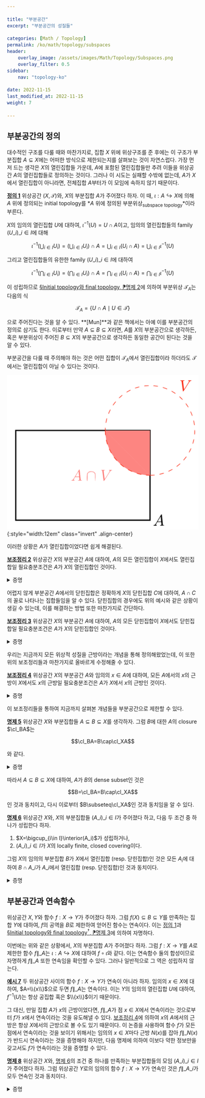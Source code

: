 ```yaml
---

title: "부분공간"
excerpt: "부분공간의 성질들"

categories: [Math / Topology]
permalink: /ko/math/topology/subspaces
header:
    overlay_image: /assets/images/Math/Topology/Subspaces.png
    overlay_filter: 0.5
sidebar: 
    nav: "topology-ko"

date: 2022-11-15
last_modified_at: 2022-11-15
weight: 7

---
```


## 부분공간의 정의

대수적인 구조를 다룰 때와 마찬가지로, 집합 $X$ 위에 위상구조를 준 후에는 이 구조가 부분집합 $A\subseteq X$에는 어떠한 방식으로 제한되는지를 살펴보는 것이 자연스럽다. 가장 먼저 드는 생각은 $X$의 열린집합들 가운데, $A$에 포함된 열린집합들만 추려 이들을 위상공간 $A$의 열린집합들로 정의하는 것이다. 그러나 이 시도는 실패할 수밖에 없는데, $A$가 $X$에서 열린집합이 아니라면, 전체집합 $A$부터가 이 모임에 속하지 않기 때문이다. 

<div class="definition" markdown="1">

<ins id="def1">**정의 1**</ins> 위상공간 $(X,\mathcal{T})$와, $X$의 부분집합 $A$가 주어졌다 하자. 이 때, $\iota:A\hookrightarrow X$에 의해 $A$ 위에 정의되는 initial topology를 *$A$ 위에 정의된 부분위상<sub>subspace topology</sub>*이라 부른다.

</div>

$X$의 임의의 열린집합 $U$에 대하여, $\iota^{-1}(U)=U\cap A$이고, 임의의 열린집합들의 family $(U\_i)\_{i\in I}$에 대해

$$\iota^{-1}\left(\bigcup_{i\in I} U_i\right)=\left(\bigcup_{i\in I} U_i\right)\cap A=\bigcup_{i\in I} (U_i\cap A)=\bigcup_{i\in I} \iota^{-1}(U)$$

그리고 열린집합들의 유한한 family $(U\_i)\_{i\in I}$에 대하여

$$\iota^{-1}\left(\bigcap_{i\in I} U_i\right)=\left(\bigcap_{i\in I} U_i\right)\cap A=\bigcap_{i\in I} (U_i\cap A)=\bigcap_{i\in I} \iota^{-1}(U)$$

이 성립하므로 [§Initial topology와 final topology, ⁋명제 2](/ko/math/topology/initial_and_final_topology#prop2)에 의하여 부분위상 $\mathcal{T}_A$는 다음의 식

$$\mathcal{T}_A=\{U\cap A\mid U\in\mathcal{T}\}$$

으로 주어진다는 것을 알 수 있다. **[Mun]**과 같은 책에서는 아예 이를 부분공간의 정의로 삼기도 한다. 이로부터 만약 $A\subseteq B\subseteq X$라면, $A$를 $X$의 부분공간으로 생각하든, 혹은 부분위상이 주어진 $B\subseteq X$의 부분공간으로 생각하든 동일한 공간이 된다는 것을 알 수 있다.

부분공간을 다룰 때 주의해야 하는 것은 어떤 집합이 $\mathcal{T}_A$에서 열린집합이라 하더라도 $\mathcal{T}$에서는 열린집합이 아닐 수 있다는 것이다.

![open_in_subspace_but_not_in_whole](/assets/images/Math/Topology/Subspaces-1.png){:style="width:12em"  class="invert" .align-center}

이러한 상황은 $A$가 열린집합이었다면 쉽게 해결된다.

<div class="proposition" markdown="1">

<ins id="lem2" markdown="1">**보조정리 2**</ins> 위상공간 $X$의 부분공간 $A$에 대하여, $A$의 모든 열린집합이 $X$에서도 열린집합일 필요충분조건은 $A$가 $X$의 열린집합인 것이다.

</div>
<details class="proof" markdown="1">
<summary>증명</summary>

$A$는 $A$에서 열린집합이므로 한쪽 방향은 자명하다.

반대 방향의 경우, $A$의 임의의 열린집합을 택하면 이를 $U\cap A$로 쓸 수 있도록 하는 $X$의 열린집합 $U$가 존재하는데, $A$ 또한 열린집합이므로 $U\cap A$도 열린집합이 된다.

</details>

어렵지 않게 부분공간 $A$에서의 닫힌집합은 정확하게 $X$의 닫힌집합 $C$에 대하여, $A\cap C$의 꼴로 나타나는 집합들임을 알 수 있다. 닫힌집합의 경우에도 위의 예시와 같은 상황이 생길 수 있는데, 이를 해결하는 방법 또한 마찬가지로 간단하다.

<div class="proposition" markdown="1">

<ins id="lem3">**보조정리 3**</ins> 위상공간 $X$의 부분공간 $A$에 대하여, $A$의 모든 닫힌집합이 $X$에서도 닫힌집합일 필요충분조건은 $A$가 $X$의 닫힌집합인 것이다.

</div>
<details class="proof" markdown="1">
<summary>증명</summary>

$A$는 $A$에서 닫힌집합이므로 한쪽 방향은 자명하다.

반대 방향의 경우, $A$의 임의의 닫힌집합을 택하면 이를 $U\cap A$로 쓸 수 있도록 하는 $X$의 닫힌집합 $U$가 존재하는데, $A$ 또한 닫힌집합이므로 $U\cap A$도 닫힌집합이 된다.

</details>

우리는 지금까지 모든 위상적 성질을 근방이라는 개념을 통해 정의해왔었는데, 이 또한 위의 보조정리들과 마찬가지로 올바르게 수정해줄 수 있다.

<div class="proposition" markdown="1">

<ins id="lem4">**보조정리 4**</ins> 위상공간 $X$의 부분공간 $A$와 임의의 $x\in A$에 대하여, 모든 $A$에서의 $x$의 근방이 $X$에서도 $x$의 근방일 필요충분조건은 $A$가 $X$에서 $x$의 근방인 것이다.

</div>
<details class="proof" markdown="1">
<summary>증명</summary>

$A$는 $A$에서 $x$의 근방이므로 한쪽 방향은 자명하다.

반대 방향의 경우, $x$의 $A$에서의 임의의 근방 $U$을 택하자. 그럼 $U$에 포함되는 $x$의 ($A$에서의) 열린근방 $U'$가 존재한다. 한편 $A$가 $X$에서 $x$의 근방이라면, $A$에 포함되는 ($X$에서의) $x$의 열린근방 $V$가 존재한다. 이제 $U'\cap V$는 공집합이 아닌 부분집합이고, $U'\cap V\subseteq V$이고 $U'\cap V$는 $X$에서 $x$의 열린근방이므로 $V$는 $X$에서의 $x$의 근방이다.

</details>

이 보조정리들을 통하여 지금까지 살펴본 개념들을 부분공간으로 제한할 수 있다.

<div class="proposition" markdown="1">

<ins id="prop5">**명제 5**</ins> 위상공간 $X$와 부분집합들 $A\subseteq B\subseteq X$를 생각하자. 그럼 $B$에 대한 $A$의 closure $\cl_BA$는 

$$\cl_BA=B\cap\cl_XA$$

와 같다.

</div>
<details class="proof" markdown="1">
<summary>증명</summary>

임의의 $x\in B$에 대하여, $x$의 $B$에서의 근방은 항상 $x$의 $X$에서의 적당한 근방 $V$에 대하여 $V\cap B$의 형태로 쓰여진다. 이제 $V\cap A=(V\cap B)\cap A$와 [§집합의 내부, 폐포, 경계, ⁋명제 6](/ko/math/topology/other_concepts#prop6)을 사용하면 원하는 결과를 얻는다.

</details>

따라서 $A\subseteq B\subseteq X$에 대하여, $A$가 $B$의 dense subset인 것은

$$B=\cl_BA=B\cap\cl_XA$$

인 것과 동치이고, 다시 이로부터 $B\subseteq\cl_XA$인 것과 동치임을 알 수 있다. 

<div class="proposition" markdown="1">

<ins id="prop6">**명제 6**</ins> 위상공간 $X$와, $X$의 부분집합들 $(A\_i)\_{i\in I}$가 주어졌다 하고, 다음 두 조건 중 하나가 성립한다 하자.

1. $X=\bigcup_{i\in I}\interior(A_i)$가 성립하거나,
2. $(A\_i)\_{i\in I}$가 $X$의 locally finite, closed covering이다.

그럼 $X$의 임의의 부분집합 $B$가 $X$에서 열린집합 (resp. 닫힌집합)인 것은 모든 $A_i$에 대하여 $B\cap A\_i$가 $A\_i$에서 열린집합 (resp. 닫힌집합)인 것과 동치이다.

</div>
<details class="proof" markdown="1">
<summary>증명</summary>

우선 

$$X\setminus B\cap A_i=A_i\setminus (B\cap A_i)$$

으로부터, 이 명제는 열린집합 혹은 닫힌집합 중 하나에 대해서만 보이면 충분하다. 또, $B$가 $X$에서 열린집합이라면 $B\cap A\_i$가 $A\_i$에서 열린집합인 것은 정의이므로, 이 명제의 핵심은 반대방향이다. 

1. $(A\_i)$들이 첫 번째 조건을 만족한다 하고, $B\cap A\_i$가 $A\_i$에서 열린집합임을 가정하자. $A\_i$를 전체집합으로 보고, $\interior A\_i$를 부분공간으로 본다면 이로부터 $B\cap\interior A\_i$가 $\interior A\_i$에서 열린집합임을 안다. 이제 $\interior A\_i$는 열린집합이므로, [보조정리 2](#lem2)를 적용하면 $B\cap\interior A\_i$는 $X$에서 열린집합임을 안다. 따라서 
    
    $$B=B\cap X=B\cap\left(\bigcup_{i\in I} \interior A_i\right)=\bigcup_{i\in I}(B\cap\interior A_i)$$
    
    으로부터 $B$는 열린집합임을 안다.
2. 이제 $(A\_i)$가 두 번째 조건을 만족한다 하자. 이번에는 $B\cap A\_i$들이 모두 $A\_i$에서 닫힌집합임을 가정한다. 그럼 $B\cap A\_i$는 [보조정리 3](#lem3)에 의하여 $X$에서 닫힌 집합이다. 이제 $(B\cap A\_i)$는 locally finite인 닫힌집합들의 모임이며, $B=\bigcup (B\cap A\_i)$이므로 [§집합의 내부, 폐포, 경계, ⁋명제 4](/ko/math/topology/other_concepts#prop4)에 의하여 $B$는 닫힌집합이다.

</details>

## 부분공간과 연속함수

위상공간 $X,Y$와 함수 $f:X\rightarrow Y$가 주어졌다 하자. 그럼 $f(X)\subseteq B\subseteq Y$를 만족하는 집합 $Y$에 대하여, $f$의 공역을 $B$로 제한하여 얻어진 함수는 연속이다. 이는 [정의 1](#def1)과 [§Initial topology와 final topology<sup>†</sup>, ⁋명제 3](/ko/math/topology/initial_and_final_topology#prop3)에 의하여 자명하다.

이번에는 위와 같은 상황에서, $X$의 부분집합 $A$가 주어졌다 하자. 그럼 $f:X\rightarrow Y$를 $A$로 제한한 함수 $f\|\_A$는 $\iota:A\hookrightarrow X$에 대하여 $f\circ\iota$와 같다. 이는 연속함수 둘의 합성이므로 자명하게 $f\|\_A$ 또한 연속임을 확인할 수 있다. 그러나 일반적으로 그 역은 성립하지 않는다. 

<div class="example" markdown="1">

<ins id="ex7">**예시 7**</ins> 두 위상공간 사이의 함수 $f:X\rightarrow Y$가 연속이 아니라 하자. 임의의 $x\in X$에 대하여, $A=\\{x\\}$으로 두면 $f\|\_A$는 연속이다. 이는 $Y$의 임의의 열린집합 $U$에 대하여, $f^{-1}(U)$는 항상 공집합 혹은 $\\{x\\}$이기 때문이다.

</div>

그 대신, 만일 집합 $A$가 $x$의 근방이었다면, $f\|\_A$가 점 $x\in X$에서 연속이라는 것으로부터 $f$가 $x$에서 연속이라는 것을 유도해낼 수 있다. [보조정리 4](#lem4)에 의하여 $x$의 $A$에서의 근방은 항상 $X$에서의 근방으로 볼 수도 있기 때문이다. 이 논증을 사용하여 함수 $f$가 모든 점에서 연속이라는 것을 보이기 위해서는 임의의 $x\in X$마다 근방 $N(x)$를 잡아 $f\|\_{N(x)}$가 반드시 연속이라는 것을 증명해야 하지만, 다음 명제에 의하여 이보다 약한 정보만을 갖고서도 $f$가 연속이라는 것을 증명할 수 있다.

<div class="proposition" markdown="1">

<ins id="prop8">**명제 8**</ins> 위상공간 $X$와, [명제 6](#prop6)의 조건 중 하나를 만족하는 부분집합들의 모임 $(A\_i)\_{i\in I}$가 주어졌다 하자. 그럼 위상공간 $Y$로의 임의의 함수 $f:X\rightarrow Y$가 연속인 것은 $f\|\_{A\_i}$가 모두 연속인 것과 동치이다.

</div>
<details class="proof" markdown="1">
<summary>증명</summary>

$f\|\_{A\_i}$가 모두 연속이라 가정하고 $f$가 연속이라는 것만 보이면 충분하다. $Y$의 임의의 닫힌집합 $B$를 택하고, $A=f^{-1}(B)$라 하자. $f\|\_{A\_i}$가 모두 연속이므로, $(f\|\_{A\_i})^{-1}(B)=A\cap A\_i$는 모두 닫힌집합이다. 이로부터 [명제 6](#prop6)을 적용하면 $A$가 닫힌집합임을 알 수 있고, 따라서 $f$는 연속이다.

</details>

